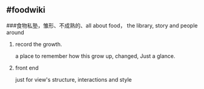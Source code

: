 #foodwiki
------------------------------

###食物私塾，雏形、不成熟的、all about food， the library, story and people around

1. record the growth.

	a place to remember how this grow up, changed, Just a glance.

2. front end

	just for view's structure, interactions and style 


